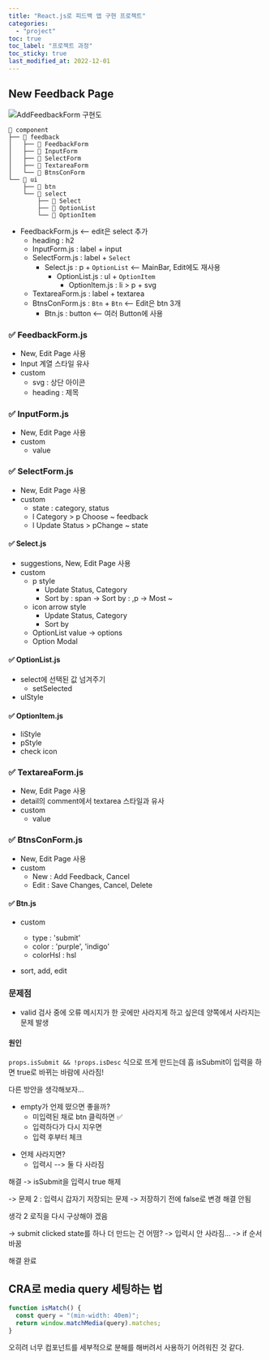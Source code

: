 ```yaml
---
title: "React.js로 피드백 앱 구현 프로젝트"
categories:
  - "project"
toc: true
toc_label: "프로젝트 과정"
toc_sticky: true
last_modified_at: 2022-12-01
---
```


## New Feedback Page

![AddFeedbackForm 구현도](https://user-images.githubusercontent.com/78463832/204954878-da50beb6-8deb-4beb-bebe-2a2dab88756d.png)

```
📂 component
├── 📂 feedback
│   ├── 📄 FeedbackForm
│   ├── 📄 InputForm
│   ├── 📄 SelectForm
│   ├── 📄 TextareaForm
│   └── 📄 BtnsConForm
└── 📂 ui
    ├── 📄 btn
    └── 📂 select
        ├── 📄 Select
        ├── 📄 OptionList
        └── 📄 OptionItem
```

- FeedbackForm.js <-- edit은 select 추가
  - heading : h2
  - InputForm.js : label + input
  - SelectForm.js : label + `Select`
    - Select.js : p + `OptionList` <-- MainBar, Edit에도 재사용
      - OptionList.js : ul + `OptionItem`
        - OptionItem.js : li > p + svg
  - TextareaForm.js : label + textarea
  - BtnsConForm.js : `Btn` + `Btn` <-- Edit은 btn 3개
    - Btn.js : button <-- 여러 Button에 사용

### ✅ FeedbackForm.js

- New, Edit Page 사용
- Input 계열 스타일 유사
- custom
  - svg : 상단 아이콘
  - heading : 제목

### ✅ InputForm.js

- New, Edit Page 사용
- custom
  - value

### ✅ SelectForm.js

- New, Edit Page 사용
- custom
  - state : category, status
  - l Category > p Choose ~ feedback
  - l Update Status > pChange ~ state

#### ✅ Select.js

- suggestions, New, Edit Page 사용
- custom
  - p style
    - Update Status, Category
    - Sort by : span -> Sort by : ,p -> Most ~
  - icon arrow style
    - Update Status, Category
    - Sort by
  - OptionList value -> options
  - Option Modal

#### ✅ OptionList.js

- select에 선택된 값 넘겨주기
  - setSelected
- ulStyle

#### ✅ OptionItem.js

- liStyle
- pStyle
- check icon

### ✅ TextareaForm.js

- New, Edit Page 사용
- detail의 comment에서 textarea 스타일과 유사
- custom
  - value

### ✅ BtnsConForm.js

- New, Edit Page 사용
- custom
  - New : Add Feedback, Cancel
  - Edit : Save Changes, Cancel, Delete

#### ✅ Btn.js

- custom

  - type : 'submit'
  - color : 'purple', 'indigo'
  - colorHsl : hsl

- sort, add, edit

### 문제점

- valid 검사 중에 오류 메시지가 한 곳에만 사라지게 하고 싶은데 양쪽에서 사라지는 문제 발생

#### 원인

`props.isSubmit && !props.isDesc` 식으로 뜨게 만드는데 흠 isSubmit이 입력을 하면 true로 바뀌는 바람에 사라짐!

다른 방안을 생각해보자...

- empty가 언제 떴으면 좋을까?
  - 미입력된 채로 btn 클릭하면 ✅
  - 입력하다가 다시 지우면
  - 입력 후부터 체크

* 언제 사라지면?
  - 입력시 --> 둘 다 사라짐

해결 -> isSubmit을 입력시 true 해제

-> 문제 2 : 입력시 갑자기 저장되는 문제
-> 저장하기 전에 false로 변경
해결 안됨

생각 2 로직을 다시 구상해야 겠음

-> submit clicked state를 하나 더 만드는 건 어떰?
-> 입력시 안 사라짐... -> if 순서 바꿈

해결 완료

## CRA로 media query 세팅하는 법

```js
function isMatch() {
  const query = "(min-width: 40em)";
  return window.matchMedia(query).matches;
}
```

오히려 너무 컴포넌트를 세부적으로 분해를 해버려서 사용하기 어려워진 것 같다.
